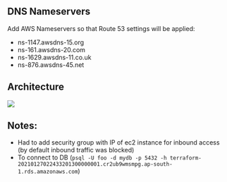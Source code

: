 ## DNS Nameservers

Add AWS Nameservers so that Route 53 settings will be applied:
- ns-1147.awsdns-15.org
- ns-161.awsdns-20.com
- ns-1629.awsdns-11.co.uk
- ns-876.awsdns-45.net

## Architecture
![](architecture.png)

## Notes:
- Had to add security group with IP of ec2 instance for inbound access (by default inbound traffic was blocked)
- To connect to DB (`psql -U foo -d mydb -p 5432 -h terraform-20210127022433201300000001.cr2ub9wmsmpg.ap-south-1.rds.amazonaws.com`)
